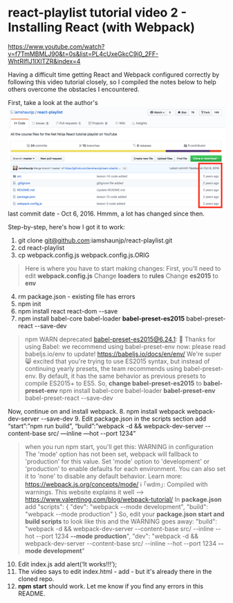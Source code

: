# react-playlist tutorial video 2 - Installing React (with Webpack)
https://www.youtube.com/watch?v=f7TmMBMLJ90&t=0s&list=PL4cUxeGkcC9i0_2FF-WhtRIfIJ1lXlTZR&index=4

Having a difficult time getting React and Webpack configured correctly by following this video tutorial closely, so I compiled the notes below to help others overcome the obstacles I encountered.

First, take a look at the author's 
![github repo](src/app/images/react-playlist-last-commit.png "react-playlist github repo last commit")
last commit date - Oct 6, 2016.  Hmmm, a lot has changed since then.  

Step-by-step, here's how I got it to work:
1. git clone git@github.com:iamshaunjp/react-playlist.git
2. cd react-playlist
3. cp webpack.config.js  webpack.config.js.ORIG
> Here is where you have to start making changes:
First, you'll need to edit **webpack.config.js**
Change **loaders** to **rules**
Change **es2015** to **env** 

4. rm package.json - existing file has errors
5. npm init
6. npm install react react-dom --save
7. npm install babel-core babel-loader **babel-preset-es2015** babel-preset-react --save-dev
> npm WARN deprecated babel-preset-es2015@6.24.1: 🙌  Thanks for using Babel: we recommend using babel-preset-env now: please read babeljs.io/env to update!
https://babeljs.io/docs/en/env/
We're super 😸 excited that you're trying to use ES2015 syntax, but instead of continuing yearly presets, the team recommends using babel-preset-env. By default, it has the same behavior as previous presets to compile ES2015+ to ES5. 
So, **change babel-preset-es2015** to **babel-preset-env**
npm install babel-core babel-loader **babel-preset-env** babel-preset-react --save-dev



Now, continue on and install webpack.
8. npm install webpack webpack-dev-server --save-dev
9. Edit package.json in the scripts section add
“start”:”npm run build”,
“build”:”webpack -d && webpack-dev-server --content-base src/ —inline —hot --port 1234”
> when you run npm start, you'll get this:
WARNING in configuration
The 'mode' option has not been set, webpack will fallback to 'production' for this value. Set 'mode' option to 'development' or 'production' to enable defaults for each environment.
You can also set it to 'none' to disable any default behavior. Learn more: https://webpack.js.org/concepts/mode/
ℹ ｢wdm｣: Compiled with warnings.
This website explains it well --> https://www.valentinog.com/blog/webpack-tutorial/
In **package.json** add 
"scripts": {
  "dev": "webpack --mode development",
  "build": "webpack --mode production"
}
So, edit your **package.json start and build scripts** to look like this and the WARNING goes away:
    "build": "webpack -d && webpack-dev-server --content-base src/ --inline --hot --port 1234 **--mode production**",
    "dev": "webpack -d && webpack-dev-server --content-base src/ --inline --hot --port 1234 **--mode development**"

10. Edit index.js add alert(‘It works!!!’);
11. The video says to edit index.html - add <script src="/app/bundle.js"></script> - but it's already there in the cloned repo.
12. **npm start** should work.  Let me know if you find any errors in this README.


